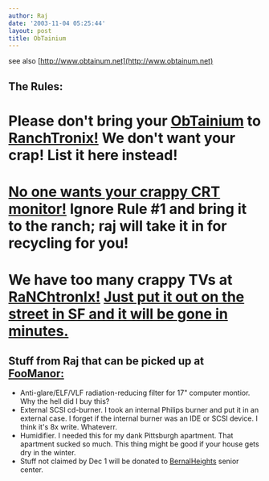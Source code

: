 ```yaml
---
author: Raj
date: '2003-11-04 05:25:44'
layout: post
title: ObTainium
---
```


see also [http://www.obtainum.net](http://www.obtainum.net)

## The Rules:
# Please don't bring your [ObTainium](ObTainium.html) to [RanchTronix!](RanchTronix!.html) We don't want your crap! List it here instead!
# [No one wants your crappy CRT monitor!](http://search.ebay.com/search/search.dll?MfcISAPICommand=GetResult&ht=1&SortProperty=MetaEndSort&from=R3&siteid=0&query=monitor&category2=27179) Ignore Rule #1 and bring it to the ranch; raj will take it in for recycling for you!
# We have too many crappy TVs at [RaNChtronIx!](RaNChtronIx!.html) [Just put it out on the street in SF and it will be gone in minutes.](http://www.craigslist.org/zip/)

## Stuff from Raj that can be picked up at [FooManor:](FooManor:.html)

* Anti-glare/ELF/VLF radiation-reducing filter for 17" computer montior. Why the hell did I buy this?
* External SCSI cd-burner. I took an internal Philips burner and put it in an external case. I forget if the internal burner was an IDE or SCSI device. I think it's 8x write. Whateverr.
* Humidifier. I needed this for my dank Pittsburgh apartment. That apartment sucked so much. This thing might be good if your house gets dry in the winter.
* Stuff not claimed by Dec 1 will be donated to [BernalHeights](BernalHeights.html) senior center.
